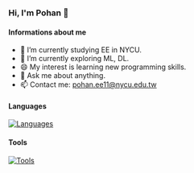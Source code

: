 ### Hi, I'm Pohan 👋

#### Informations about me
- 💼 I’m currently studying EE in NYCU.
- 🌱 I’m currently exploring ML, DL.
- 😄 My interest is learning new programming skills.
- 💬 Ask me about anything.
- 📫 Contact me: pohan.ee11@nycu.edu.tw

#### Languages
[![Languages](https://skillicons.dev/icons?i=c,cpp,py,css,react,html,js&theme=light)](https://skillicons.dev)

#### Tools
[![Tools](https://skillicons.dev/icons?i=github,latex,linux,matlab,pytorch,stackoverflow,vscode&theme=light)](https://skillicons.dev)

<!--
**pohan0430/pohan0430** is a ✨ _special_ ✨ repository because its `README.md` (this file) appears on your GitHub profile.

Here are some ideas to get you started:

- 🔭 I’m currently working on ...
- 🌱 I’m currently learning ...
- 👯 I’m looking to collaborate on ...
- 🤔 I’m looking for help with ...
- 💬 Ask me about ...
- 📫 How to reach me: ...
- 😄 Pronouns: ...
- ⚡ Fun fact: ...
-->
